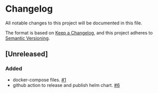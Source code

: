 # Changelog
All notable changes to this project will be documented in this file.

The format is based on [Keep a Changelog](https://keepachangelog.com/en/1.0.0/),
and this project adheres to [Semantic Versioning](https://semver.org/spec/v2.0.0.html).

## [Unreleased]

### Added
- docker-compose files. [#1](https://github.com/ncsa/smm-deployment/issues/1)
- github action to release and publish helm chart. [#6](https://github.com/nvandeguchte/smm-deployment/issues/6)
